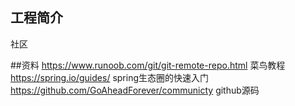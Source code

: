 ## 工程简介
社区


##资料
https://www.runoob.com/git/git-remote-repo.html  菜鸟教程
https://spring.io/guides/ spring生态圈的快速入门
https://github.com/GoAheadForever/communicty github源码


